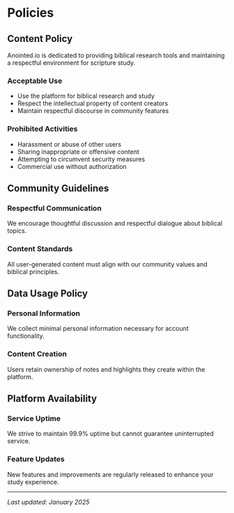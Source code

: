 # Policies

## Content Policy

Anointed.io is dedicated to providing biblical research tools and maintaining a respectful environment for scripture study.

### Acceptable Use
- Use the platform for biblical research and study
- Respect the intellectual property of content creators
- Maintain respectful discourse in community features

### Prohibited Activities
- Harassment or abuse of other users
- Sharing inappropriate or offensive content
- Attempting to circumvent security measures
- Commercial use without authorization

## Community Guidelines

### Respectful Communication
We encourage thoughtful discussion and respectful dialogue about biblical topics.

### Content Standards
All user-generated content must align with our community values and biblical principles.

## Data Usage Policy

### Personal Information
We collect minimal personal information necessary for account functionality.

### Content Creation
Users retain ownership of notes and highlights they create within the platform.

## Platform Availability

### Service Uptime
We strive to maintain 99.9% uptime but cannot guarantee uninterrupted service.

### Feature Updates
New features and improvements are regularly released to enhance your study experience.

---

*Last updated: January 2025*